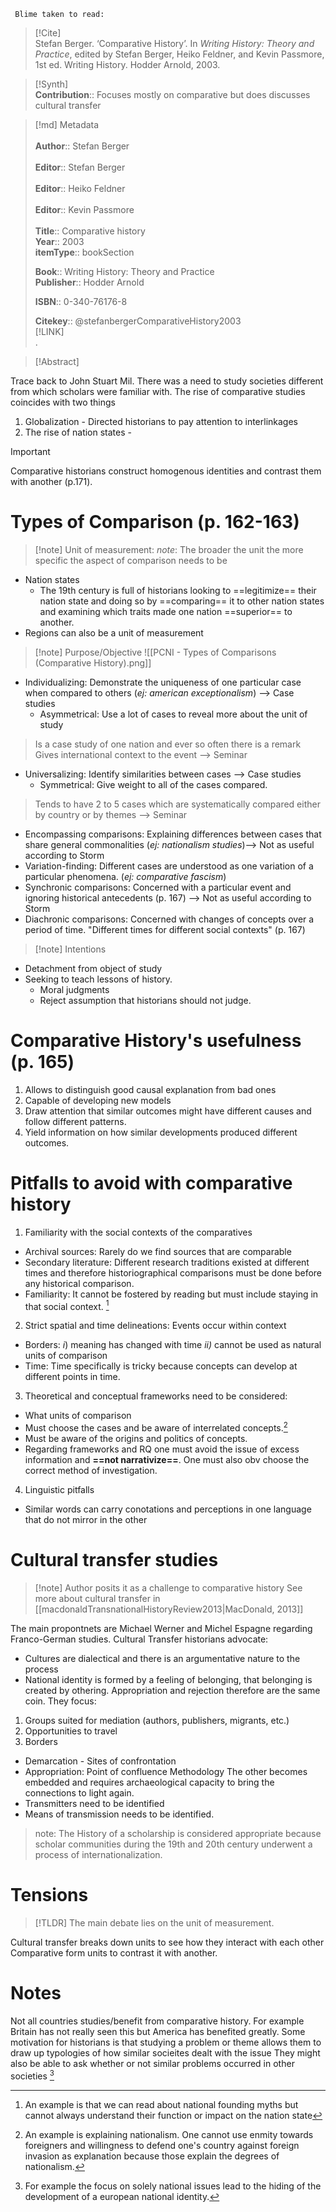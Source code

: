 	 Blime taken to read: 
> [!Cite]  
> Stefan Berger. ‘Comparative History’. In _Writing History: Theory and Practice_, edited by Stefan Berger, Heiko Feldner, and Kevin Passmore, 1st ed. Writing History. Hodder Arnold, 2003.

> [!Synth]  
>**Contribution**:: Focuses mostly on comparative but does discusses cultural transfer

>[!md]  Metadata
></br>  
>**Author**:: Stefan Berger</br>  
>**Editor**:: Stefan Berger</br>  
>**Editor**:: Heiko Feldner</br>  
>**Editor**:: Kevin Passmore    </br>  
> **Title**:: Comparative history     </br>
> **Year**:: 2003      </br>
>**itemType**:: bookSection     </br>
>    
>    
>     
>**Book**:: Writing History: Theory and Practice     </br>
>**Publisher**:: Hodder Arnold     </br>
>     
>    
>    
>**ISBN**:: 0-340-76176-8 </br>
> 
>    
> **Citekey**:: @stefanbergerComparativeHistory2003    
> [!LINK]   
>.

> [!Abstract]  
>>  

Trace back to John Stuart Mil. There was a need to study societies different from which scholars were familiar with. 
The rise of comparative studies coincides with two things 
1. Globalization -  Directed historians to pay attention to interlinkages 
2. The rise of nation states -  
>[!important] 
>Comparative historians construct homogenous identities and contrast them with another (p.171).
# Types of Comparison (p. 162-163)
 >[!note] Unit of measurement: 
 >*note*: The broader the unit the more specific the aspect of comparison needs to be 
* Nation states 
	* The 19th century is full of historians looking to ==legitimize== their nation state and doing so by ==comparing== it to other nation states and examining which traits made one nation ==superior== to another. 
 * Regions can also be a unit of measurement 

>[!note] Purpose/Objective
>![[PCNI - Types of Comparisons (Comparative History).png]]
* Individualizing: Demonstrate the uniqueness of one particular case when compared to others (*ej: american exceptionalism*) --> Case studies
	* Asymmetrical: Use a lot of cases to reveal more about the unit of study 
> Is a case study of one nation and ever so often there is a remark Gives international context to the event --> Seminar
* Universalizing: Identify similarities between cases --> Case studies 
	* Symmetrical: Give weight to all of the cases compared. 
>Tends to have 2 to 5 cases which are systematically compared either by country or by themes --> Seminar 
* Encompassing comparisons: Explaining differences between cases that share general commonalities (*ej: nationalism studies*)--> Not as useful according to Storm
* Variation-finding: Different cases are understood as one variation of a particular phenomena. (*ej: comparative fascism*) 
* Synchronic comparisons: Concerned with a particular event and ignoring historical antecedents (p. 167) --> Not as useful according to Storm
* Diachronic comparisons: Concerned with changes of concepts over a period of time. "Different times for different social contexts" (p. 167)
>[!note] Intentions 
* Detachment from object of study 
* Seeking to teach lessons of history. 
	* Moral judgments 
	* Reject assumption that historians should not judge.
# Comparative History's usefulness (p. 165)
1. Allows to distinguish good causal explanation from bad ones 
2. Capable of developing new models 
3. Draw attention that similar outcomes might have different causes and follow different patterns. 
4. Yield information on how similar developments produced different outcomes. 
# Pitfalls to avoid with comparative history 
1. Familiarity with the social contexts of the comparatives
* Archival sources: Rarely do we find sources that are comparable 
* Secondary literature: Different research traditions existed at different times and therefore historiographical comparisons must be done before any historical comparison. 
* Familiarity: It cannot be fostered by reading but must include staying in that social context. [^2]
2. Strict spatial and time delineations: Events occur within context
* Borders: *i*) meaning has changed with time *ii)* cannot be used as natural units of comparison 
* Time: Time specifically is tricky because concepts can develop at different points in time. 
3. Theoretical and conceptual frameworks need to be considered: 
* What units of comparison
* Must choose the cases and be aware of interrelated concepts.[^3] 
* Must be aware of the origins and politics of concepts. 
* Regarding frameworks and RQ one must avoid the issue of excess information and **==not narrativize==**. One must also obv choose the correct method of investigation.  
4. Linguistic pitfalls 
* Similar words can carry conotations and perceptions in one language that do not mirror in the other
# Cultural transfer studies 
>[!note] Author posits it as a challenge to comparative history
>See more about cultural transfer in [[macdonaldTransnationalHistoryReview2013|MacDonald, 2013]]

The main propontnets are Michael Werner and Michel Espagne regarding Franco-German studies. 
Cultural Transfer historians advocate:
+ Cultures are dialectical and there is an argumentative nature to the process 
+ National identity is formed by a feeling of belonging, that belonging is created by othering. Appropriation and rejection therefore are the same coin. 
They focus: 
1. Groups suited for mediation (authors, publishers, migrants, etc.)
2. Opportunities to travel 
3. Borders
+ Demarcation - Sites of confrontation
+ Appropriation: Point of confluence 
Methodology 
 The other becomes embedded and requires archaeological capacity to bring the connections to light again. 
+ Transmitters need to be identified
+ Means of transmission needs to be identified. 
>note: The History of a scholarship is considered appropriate because scholar communities during the 19th and 20th century underwent a process of internationalization. 
# Tensions
>[!TLDR]
>The main debate lies on the unit of measurement. 

Cultural transfer breaks down units to see how they interact with each other 
Comparative form units to contrast it with another.

# Notes
Not all countries studies/benefit from comparative history. For example Britain has not really seen this but America has benefited greatly. 
Some motivation for historians is that studying a problem or theme allows them to draw up typologies of how similar socieites dealt with the issue 
They might also be able to ask whether or not similar problems occurred in other societies [^1]

[^1]: For example the focus on solely national issues lead to the hiding of the development of a european national identity. 
[^2]: An example is that we can read about national founding myths but cannot always understand their function or impact on the nation state 
[^3]: An example is explaining nationalism. One cannot use enmity towards foreigners and willingness to defend one's country against foreign invasion as explanation because those explain the degrees of nationalism. 